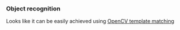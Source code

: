 ### Object recognition
Looks like it can be easily achieved using [OpenCV template matching]

[OpenCV template matching]: http://docs.opencv.org/doc/tutorials/imgproc/histograms/template_matching/template_matching.html
